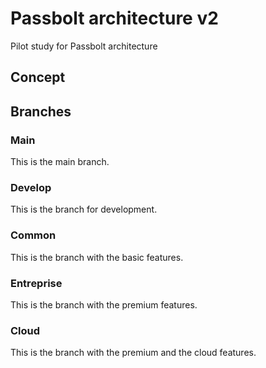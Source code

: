 # Passbolt architecture v2
Pilot study for Passbolt architecture

## Concept

## Branches
### Main
This is the main branch.
### Develop
This is the branch for development.
### Common
This is the branch with the basic features.
### Entreprise
This is the branch with the premium features.
### Cloud
This is the branch with the premium and the cloud features.
